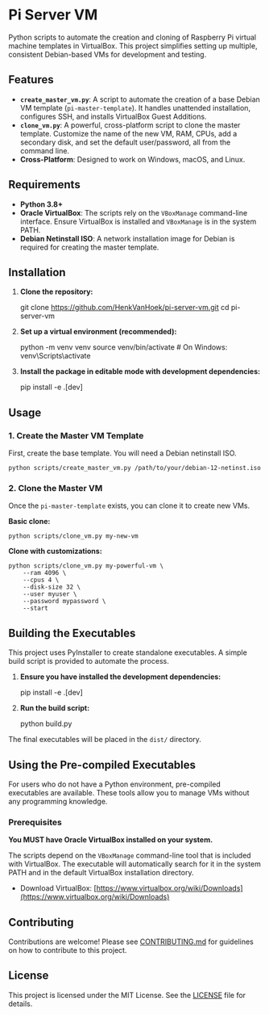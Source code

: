 # Pi Server VM

Python scripts to automate the creation and cloning of Raspberry Pi virtual machine templates in VirtualBox. This project simplifies setting up multiple, consistent Debian-based VMs for development and testing.

## Features

-   **`create_master_vm.py`**: A script to automate the creation of a base Debian VM template (`pi-master-template`). It handles unattended installation, configures SSH, and installs VirtualBox Guest Additions.
-   **`clone_vm.py`**: A powerful, cross-platform script to clone the master template. Customize the name of the new VM, RAM, CPUs, add a secondary disk, and set the default user/password, all from the command line.
-   **Cross-Platform**: Designed to work on Windows, macOS, and Linux.

## Requirements

-   **Python 3.8+**
-   **Oracle VirtualBox**: The scripts rely on the `VBoxManage` command-line interface. Ensure VirtualBox is installed and `VBoxManage` is in the system PATH.
-   **Debian Netinstall ISO**: A network installation image for Debian is required for creating the master template.

## Installation

1.  **Clone the repository:**

    git clone https://github.com/HenkVanHoek/pi-server-vm.git
    cd pi-server-vm

2.  **Set up a virtual environment (recommended):**

    python -m venv venv
    source venv/bin/activate  # On Windows: venv\Scripts\activate

3.  **Install the package in editable mode with development dependencies:**

    pip install -e .[dev]

## Usage

### 1. Create the Master VM Template

First, create the base template. You will need a Debian netinstall ISO.

    python scripts/create_master_vm.py /path/to/your/debian-12-netinst.iso

### 2. Clone the Master VM

Once the `pi-master-template` exists, you can clone it to create new VMs.

**Basic clone:**

    python scripts/clone_vm.py my-new-vm

**Clone with customizations:**

    python scripts/clone_vm.py my-powerful-vm \
        --ram 4096 \
        --cpus 4 \
        --disk-size 32 \
        --user myuser \
        --password mypassword \
        --start

## Building the Executables

This project uses PyInstaller to create standalone executables. A simple build script is provided to automate the process.

1.  **Ensure you have installed the development dependencies:**

    pip install -e .[dev]

2.  **Run the build script:**

    python build.py

The final executables will be placed in the `dist/` directory.

## Using the Pre-compiled Executables

For users who do not have a Python environment, pre-compiled executables are available. These tools allow you to manage VMs without any programming knowledge.

### Prerequisites

**You MUST have Oracle VirtualBox installed on your system.**

The scripts depend on the `VBoxManage` command-line tool that is included with VirtualBox. The executable will automatically search for it in the system PATH and in the default VirtualBox installation directory.

-   Download VirtualBox: [https://www.virtualbox.org/wiki/Downloads](https://www.virtualbox.org/wiki/Downloads)

## Contributing

Contributions are welcome! Please see [CONTRIBUTING.md](CONTRIBUTING.md) for guidelines on how to contribute to this project.

## License

This project is licensed under the MIT License. See the [LICENSE](LICENSE) file for details.
